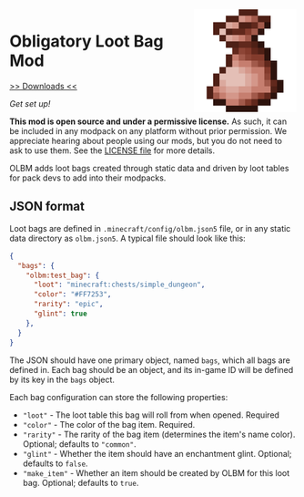 <img src="icon.png" align="right" width="180px"/>

# Obligatory Loot Bag Mod


[>> Downloads <<](https://github.com/AllOfFabric/OLBM/releases)

*Get set up!*

**This mod is open source and under a permissive license.** As such, it can be included in any modpack on any platform without prior permission. We appreciate hearing about people using our mods, but you do not need to ask to use them. See the [LICENSE file](LICENSE) for more details.

OLBM adds loot bags created through static data and driven by loot tables for pack devs to add into their modpacks.

## JSON format

Loot bags are defined in `.minecraft/config/olbm.json5` file, or in any static data directory as `olbm.json5`. A typical file should look like this:
```JSON
{
  "bags": {
    "olbm:test_bag": {
      "loot": "minecraft:chests/simple_dungeon",
      "color": "#FF7253",
      "rarity": "epic",
      "glint": true
    },
  }
}
```
The JSON should have one primary object, named `bags`, which all bags are defined in. Each bag should be an object, and its in-game ID will be defined by its key in the `bags` object.

Each bag configuration can store the following properties:
- `"loot"` - The loot table this bag will roll from when opened. Required
- `"color"` - The color of the bag item. Required.
- `"rarity"` - The rarity of the bag item (determines the item's name color). Optional; defaults to `"common"`.
- `"glint"` - Whether the item should have an enchantment glint. Optional; defaults to `false`.
- `"make_item"` - Whether an item should be created by OLBM for this loot bag. Optional; defaults to `true`.
